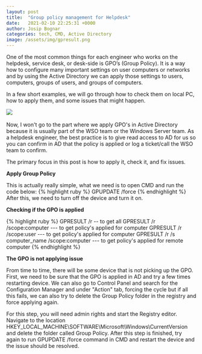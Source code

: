 ```yaml
---
layout: post
title:  "Group policy management for Helpdesk"
date:   2021-02-10 22:25:31 +0000
author: Josip Bognar
categories: tech, CMD, Active Directory
image: /assets/img/gpresult.png
---
```

One of the most common things for each engineer who works on the helpdesk, service desk, or desk-side is GPO’s (Group Policy). It is a way how to configure many important settings on user computers or networks and by using the Active Directory we can apply those settings to users, computers, groups of users, and groups of computers.

In a few short examples, we will go through how to check them on local PC, how to apply them, and some issues that might happen.

<img src="{{ page.image }}">
<br><br>
Now, I won't go to the part where we apply GPO's in Active Directory because it is usually part of the WSO team or the Windows Server team. As a helpdesk engineer, the best practice is to give read access to AD for us so you can confirm in AD that the policy is applied or log a ticket/call the WSO team to confirm.

The primary focus in this post is how to apply it, check it, and fix issues.

<b>Apply Group Policy</b>

This is actually really simple, what we need is to open CMD and run the code below:
{% highlight ruby %}
GPUPDATE /force
{% endhighlight %}
After this, we need to turn off the device and turn it on.

<b>Checking if the GPO is applied</b>

{% highlight ruby %}
GPRESULT /r -- to get all
GPRESULT /r /scope:computer --- to get policy's applied for computer
GPRESULT /r /scope:user --- to get policy's applied for computer
GPRESULT /r /s computer_name /scope:computer --- to get policy's applied for remote computer
{% endhighlight %}

<b>The GPO is not applying issue</b>

From time to time, there will be some device that is not picking up the GPO. First, we need to be sure that the GPO is applied in AD and try a few times restarting device. We can also go to Control Panel and search for the Configuration Manager and under "Action" tab, forcing the cycle but if all this fails, we can also try to delete the Group Policy folder in the registry and force applying again.

For this step, you will need admin rights and start the Registry editor. Navigate to the location HKEY_LOCAL_MACHINE\SOFTWARE\Microsoft\Windows\CurrentVersion and delete the folder called Group Policy.
After this step is finished, try again to run GPUPDATE /force command in CMD and restart the device and the issue should be resolved.